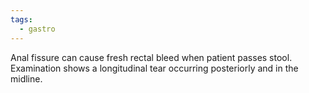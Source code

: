 ```yaml
---
tags:
  - gastro
---
```

Anal fissure can cause fresh rectal bleed when patient passes stool. Examination shows a longitudinal tear occurring posteriorly and in the midline.